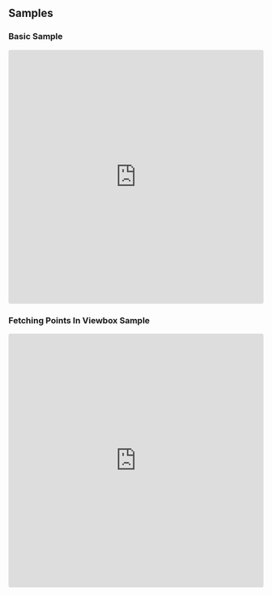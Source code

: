 ## Samples


### Basic Sample

<iframe style="width:100%; height:500px; border:0; border-radius: 4px; overflow:hidden;"
src="https://codesandbox.io/embed/index-ooxo0z?codemirror=1&fontsize=14&hidenavigation=1&theme=dark"
allowfullscreen
> </iframe>


### Fetching Points In Viewbox Sample

<iframe
style="width:100%; height:500px; border:0; border-radius: 4px; overflow:hidden;"
src="https://codesandbox.io/p/sandbox/amazing-ishizaka-ykfcin?file=%2Fsrc%2Ftemplates%2Findex.html&embed=1" allowfullscreen></iframe>

